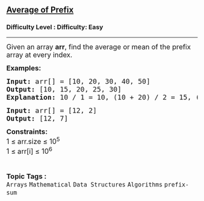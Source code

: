 <h2><a href="https://www.geeksforgeeks.org/problems/average4856/1?page=1&category=prefix-sum&sortBy=submissions">Average of Prefix</a></h2><h3>Difficulty Level : Difficulty: Easy</h3><hr><div class="problems_problem_content__Xm_eO"><p><span style="font-size: 18px;">Given an array <strong>arr</strong>, find the average or mean of the prefix array at every index.</span></p>
<p><span style="font-size: 18px;"><strong>Examples:</strong></span></p>
<pre><span style="font-size: 18px;"><strong>Input: </strong>arr[] = [10, 20, 30, 40, 50]
<strong>Output: </strong>[10, 15, 20, 25, 30] 
<strong>Explanation:</strong> 10 / 1 = 10, (10 + 20) / 2 = 15, (10 + 20 + 30) / 3 = 20 and so on.
</span></pre>
<pre><span style="font-size: 18px;"><strong>Input: </strong>arr[] = [12, 2]
<strong>Output:</strong> [12, 7] 
</span></pre>
<p><span style="font-size: 18px;"><strong>Constraints:</strong><br>1 ≤ arr.size ≤ 10<sup>5</sup><br>1 ≤ arr[i] ≤ 10<sup>6</sup></span></p></div><br><p><span style=font-size:18px><strong>Topic Tags : </strong><br><code>Arrays</code>&nbsp;<code>Mathematical</code>&nbsp;<code>Data Structures</code>&nbsp;<code>Algorithms</code>&nbsp;<code>prefix-sum</code>&nbsp;